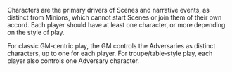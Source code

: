 Characters are the primary drivers of Scenes and narrative events, as distinct from Minions, which cannot start Scenes or join them of their own accord. Each player should have at least one character, or more depending on the style of play. 

For classic GM-centric play, the GM controls the Adversaries as distinct characters, up to one for each player.
For troupe/table-style play, each player also controls one Adversary character.